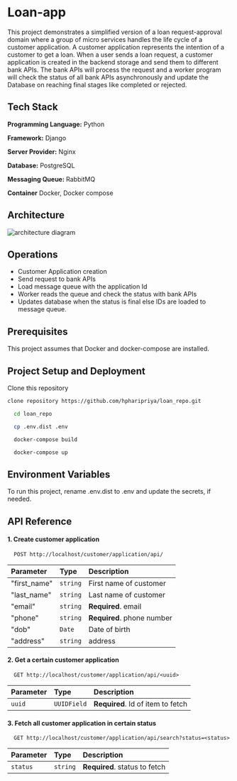 
# Loan-app

This project demonstrates a simplified version of a loan request-approval domain where a group of micro services handles the life cycle of a customer application. A customer application represents the intention of a customer to get a loan.
When a user sends a loan request, a customer application is created in the backend storage and send them to different bank APIs. The bank APIs will process the request and a worker program will check the status of all bank APIs asynchronously and update the Database on reaching final stages like completed or rejected.



## Tech Stack

**Programming Language:**  Python

**Framework:** Django

**Server Provider:** Nginx

**Database:** PostgreSQL

**Messaging Queue:** RabbitMQ

**Container** Docker, Docker compose




## Architecture

![architecture diagram](https://github.com/hpharipriya/lendo-BackendDeveloper-Assignment/blob/main/flow-diagram.jpg?raw=true)


## Operations

- Customer Application creation
- Send request to bank APIs
- Load message queue with the application Id
- Worker reads the queue and check the status with bank APIs
- Updates database when the status is final else IDs are loaded to message queue.

## Prerequisites 
This project assumes that Docker and docker-compose are installed.

## Project Setup and Deployment

Clone this repository 
```bash
clone repository https://github.com/hpharipriya/loan_repo.git
```

```bash
  cd loan_repo
```

```bash
  cp .env.dist .env
```

```bash
  docker-compose build
```

```bash
  docker-compose up
```


## Environment Variables

To run this project, rename .env.dist to .env and update the secrets, if needed.



## API Reference

#### 1. Create customer application

```http
  POST http://localhost/customer/application/api/
```

| Parameter  | Type     | Description                |
| :--------  | :------- | :------------------------- |
|"first_name"| `string` | First name of customer     |                            |
| "last_name"| `string` | Last name of customer |
| "email"    | `string` | **Required**. email|
| "phone"    | `string` | **Required**. phone number |
| "dob"      | `Date`   | Date of birth |
| "address"  | `string` | address|

#### 2. Get a certain customer application

```http
  GET http://localhost/customer/application/api/<uuid>
```

| Parameter | Type     | Description                       |
| :-------- | :------- | :-------------------------------- |
| `uuid`    | `UUIDField` | **Required**. Id of item to fetch |

#### 3. Fetch all customer application in certain status
```http
  GET http://localhost/customer/application/api/search?status=<status>
```

| Parameter | Type     | Description                       |
| :-------- | :------- | :-------------------------------- |
| `status`  | `string` | **Required**. status to fetch |

